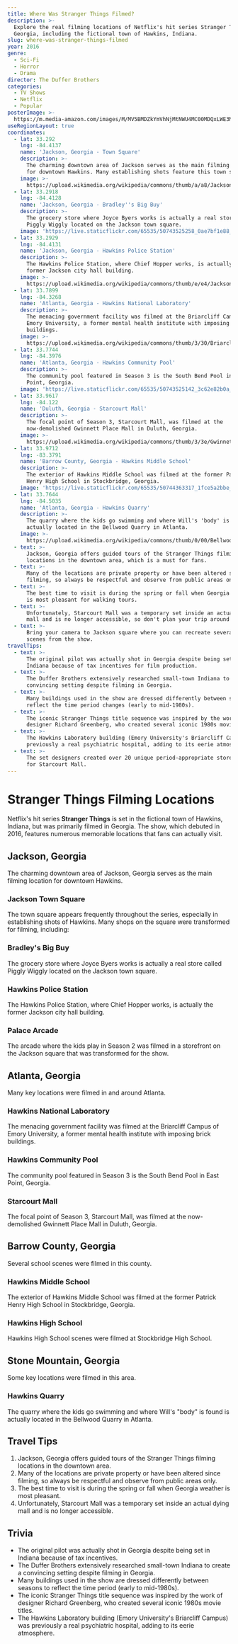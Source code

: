 ```yaml
---
title: Where Was Stranger Things Filmed?
description: >-
  Explore the real filming locations of Netflix's hit series Stranger Things in
  Georgia, including the fictional town of Hawkins, Indiana.
slug: where-was-stranger-things-filmed
year: 2016
genre:
  - Sci-Fi
  - Horror
  - Drama
director: The Duffer Brothers
categories:
  - TV Shows
  - Netflix
  - Popular
posterImage: >-
  https://m.media-amazon.com/images/M/MV5BMDZkYmVhNjMtNWU4MC00MDQxLWE3MjYtZGMzZWI1ZjhlOWJmXkEyXkFqcGdeQXVyMTkxNjUyNQ@@._V1_.jpg
useRegionLayout: true
coordinates:
  - lat: 33.292
    lng: -84.4137
    name: 'Jackson, Georgia - Town Square'
    description: >-
      The charming downtown area of Jackson serves as the main filming location
      for downtown Hawkins. Many establishing shots feature this town square.
    image: >-
      https://upload.wikimedia.org/wikipedia/commons/thumb/a/a8/Jackson_Georgia_City_Hall.jpg/800px-Jackson_Georgia_City_Hall.jpg
  - lat: 33.2918
    lng: -84.4128
    name: 'Jackson, Georgia - Bradley''s Big Buy'
    description: >-
      The grocery store where Joyce Byers works is actually a real store called
      Piggly Wiggly located on the Jackson town square.
    image: 'https://live.staticflickr.com/65535/50743525258_0ae7bf1e88_b.jpg'
  - lat: 33.2929
    lng: -84.4131
    name: 'Jackson, Georgia - Hawkins Police Station'
    description: >-
      The Hawkins Police Station, where Chief Hopper works, is actually the
      former Jackson city hall building.
    image: >-
      https://upload.wikimedia.org/wikipedia/commons/thumb/e/e4/Jackson_Commercial_Historic_District.jpg/800px-Jackson_Commercial_Historic_District.jpg
  - lat: 33.7899
    lng: -84.3268
    name: 'Atlanta, Georgia - Hawkins National Laboratory'
    description: >-
      The menacing government facility was filmed at the Briarcliff Campus of
      Emory University, a former mental health institute with imposing brick
      buildings.
    image: >-
      https://upload.wikimedia.org/wikipedia/commons/thumb/3/30/Briarcliff_Georgia_Mental_Health_Institute_2022.jpg/800px-Briarcliff_Georgia_Mental_Health_Institute_2022.jpg
  - lat: 33.7744
    lng: -84.3976
    name: 'Atlanta, Georgia - Hawkins Community Pool'
    description: >-
      The community pool featured in Season 3 is the South Bend Pool in East
      Point, Georgia.
    image: 'https://live.staticflickr.com/65535/50743525142_3c62e82b0a_b.jpg'
  - lat: 33.9617
    lng: -84.122
    name: 'Duluth, Georgia - Starcourt Mall'
    description: >-
      The focal point of Season 3, Starcourt Mall, was filmed at the
      now-demolished Gwinnett Place Mall in Duluth, Georgia.
    image: >-
      https://upload.wikimedia.org/wikipedia/commons/thumb/3/3e/Gwinnett_Place_Mall%2C_Duluth%2C_GA.jpg/800px-Gwinnett_Place_Mall%2C_Duluth%2C_GA.jpg
  - lat: 33.9712
    lng: -83.3791
    name: 'Barrow County, Georgia - Hawkins Middle School'
    description: >-
      The exterior of Hawkins Middle School was filmed at the former Patrick
      Henry High School in Stockbridge, Georgia.
    image: 'https://live.staticflickr.com/65535/50744363317_1fce5a2bbe_b.jpg'
  - lat: 33.7644
    lng: -84.5035
    name: 'Atlanta, Georgia - Hawkins Quarry'
    description: >-
      The quarry where the kids go swimming and where Will's 'body' is found is
      actually located in the Bellwood Quarry in Atlanta.
    image: >-
      https://upload.wikimedia.org/wikipedia/commons/thumb/0/00/Bellwood_Quarry.jpg/800px-Bellwood_Quarry.jpg
  - text: >-
      Jackson, Georgia offers guided tours of the Stranger Things filming
      locations in the downtown area, which is a must for fans.
  - text: >-
      Many of the locations are private property or have been altered since
      filming, so always be respectful and observe from public areas only.
  - text: >-
      The best time to visit is during the spring or fall when Georgia weather
      is most pleasant for walking tours.
  - text: >-
      Unfortunately, Starcourt Mall was a temporary set inside an actual dying
      mall and is no longer accessible, so don't plan your trip around it.
  - text: >-
      Bring your camera to Jackson square where you can recreate several iconic
      scenes from the show.
travelTips:
  - text: >-
      The original pilot was actually shot in Georgia despite being set in
      Indiana because of tax incentives for film production.
  - text: >-
      The Duffer Brothers extensively researched small-town Indiana to create a
      convincing setting despite filming in Georgia.
  - text: >-
      Many buildings used in the show are dressed differently between seasons to
      reflect the time period changes (early to mid-1980s).
  - text: >-
      The iconic Stranger Things title sequence was inspired by the work of
      designer Richard Greenberg, who created several iconic 1980s movie titles.
  - text: >-
      The Hawkins Laboratory building (Emory University's Briarcliff Campus) was
      previously a real psychiatric hospital, adding to its eerie atmosphere.
  - text: >-
      The set designers created over 20 unique period-appropriate storefronts
      for Starcourt Mall.
---
```


# Stranger Things Filming Locations

Netflix's hit series **Stranger Things** is set in the fictional town of Hawkins, Indiana, but was primarily filmed in Georgia. The show, which debuted in 2016, features numerous memorable locations that fans can actually visit.

## Jackson, Georgia

The charming downtown area of Jackson, Georgia serves as the main filming location for downtown Hawkins.

### Jackson Town Square
The town square appears frequently throughout the series, especially in establishing shots of Hawkins. Many shops on the square were transformed for filming, including:

### Bradley's Big Buy
The grocery store where Joyce Byers works is actually a real store called Piggly Wiggly located on the Jackson town square.

### Hawkins Police Station
The Hawkins Police Station, where Chief Hopper works, is actually the former Jackson city hall building.

### Palace Arcade
The arcade where the kids play in Season 2 was filmed in a storefront on the Jackson square that was transformed for the show.

## Atlanta, Georgia

Many key locations were filmed in and around Atlanta.

### Hawkins National Laboratory
The menacing government facility was filmed at the Briarcliff Campus of Emory University, a former mental health institute with imposing brick buildings.

### Hawkins Community Pool
The community pool featured in Season 3 is the South Bend Pool in East Point, Georgia.

### Starcourt Mall
The focal point of Season 3, Starcourt Mall, was filmed at the now-demolished Gwinnett Place Mall in Duluth, Georgia.

## Barrow County, Georgia

Several school scenes were filmed in this county.

### Hawkins Middle School
The exterior of Hawkins Middle School was filmed at the former Patrick Henry High School in Stockbridge, Georgia.

### Hawkins High School
Hawkins High School scenes were filmed at Stockbridge High School.

## Stone Mountain, Georgia

Some key locations were filmed in this area.

### Hawkins Quarry
The quarry where the kids go swimming and where Will's "body" is found is actually located in the Bellwood Quarry in Atlanta.

## Travel Tips

1. Jackson, Georgia offers guided tours of the Stranger Things filming locations in the downtown area.
2. Many of the locations are private property or have been altered since filming, so always be respectful and observe from public areas only.
3. The best time to visit is during the spring or fall when Georgia weather is most pleasant.
4. Unfortunately, Starcourt Mall was a temporary set inside an actual dying mall and is no longer accessible.

## Trivia

- The original pilot was actually shot in Georgia despite being set in Indiana because of tax incentives.
- The Duffer Brothers extensively researched small-town Indiana to create a convincing setting despite filming in Georgia.
- Many buildings used in the show are dressed differently between seasons to reflect the time period (early to mid-1980s).
- The iconic Stranger Things title sequence was inspired by the work of designer Richard Greenberg, who created several iconic 1980s movie titles.
- The Hawkins Laboratory building (Emory University's Briarcliff Campus) was previously a real psychiatric hospital, adding to its eerie atmosphere. 
